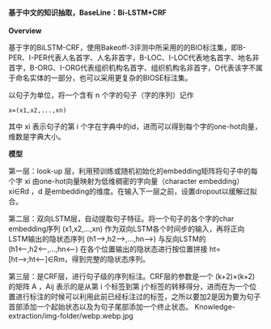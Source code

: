 #### **基于中文的知识抽取，BaseLine：Bi-LSTM+CRF**

**Overview**

基于字的BiLSTM-CRF，使用Bakeoff-3评测中所采用的的BIO标注集，即B-PER、I-PER代表人名首字、人名非首字，B-LOC、I-LOC代表地名首字、地名非首字，B-ORG、I-ORG代表组织机构名首字、组织机构名非首字，O代表该字不属于命名实体的一部分，也可以采用更复杂的BIOSE标注集。

以句子为单位，将一个含有 n 个字的句子（字的序列）记作
	  
`x=(x1,x2,...,xn)`

其中 xi 表示句子的第 i 个字在字典中的id，进而可以得到每个字的one-hot向量，维数是字典大小。

**模型**

第一层：look-up 层，利用预训练或随机初始化的embedding矩阵将句子中的每个字 xi 由one-hot向量映射为低维稠密的字向量（character embedding）xi∈Rd ，d 是embedding的维度。在输入下一层之前，设置dropout以缓解过拟合。

第二层：双向LSTM层，自动提取句子特征。将一个句子的各个字的char embedding序列 (x1,x2,...,xn) 作为双向LSTM各个时间步的输入，再将正向LSTM输出的隐状态序列 (h1⟶,h2⟶,...,hn⟶) 与反向LSTM的 (h1⟵,h2⟵,...,hn⟵) 在各个位置输出的隐状态进行按位置拼接 ht=[ht⟶;ht⟵]∈Rm，得到完整的隐状态序列。

第三层：是CRF层，进行句子级的序列标注。CRF层的参数是一个 (k+2)×(k+2) 的矩阵 A ，Aij 表示的是从第 i 个标签到第 j个标签的转移得分，进而在为一个位置进行标注的时候可以利用此前已经标注过的标签，之所以要加2是因为要为句子首部添加一个起始状态以及为句子尾部添加一个终止状态。
Knowledge-extraction/img-folder/webp.webp.jpg
